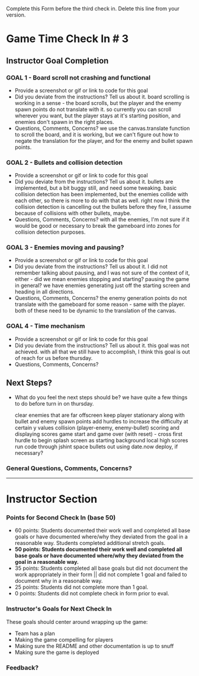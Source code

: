 Complete this Form before the third check in. Delete this line from your version.

# Game Time Check In # 3

## Instructor Goal Completion

### GOAL 1 - Board scroll not crashing and functional

  - Provide a screenshot or gif or link to code for this goal
  - Did you deviate from the instructions? Tell us about it.
      board scrolling is working in a sense - the board scrolls, but the player and the enemy spawn points do not translate with it. so currently you can scroll wherever you want, but the player stays at it's starting position, and enemies don't spawn in the right places.
  - Questions, Comments, Concerns?
      we use the canvas.translate function to scroll the board, and it is working, but we can't figure out how to negate the translation for the player, and for the enemy and bullet spawn points.

### GOAL 2 - Bullets and collision detection

- Provide a screenshot or gif or link to code for this goal
- Did you deviate from the instructions? Tell us about it.
    bullets are implemented, but a bit buggy still, and need some tweaking. basic collision detection has been implemented, but the enemies collide with each other, so there is more to do with that as well. right now I think the collision detection is cancelling out the bullets before they fire, I assume because of collisions with other bullets, maybe.
- Questions, Comments, Concerns?
    with all the enemies, I'm not sure if it would be good or necessary to break the gameboard into zones for collision detection purposes.

### GOAL 3 - Enemies moving and pausing?

- Provide a screenshot or gif or link to code for this goal
- Did you deviate from the instructions? Tell us about it.
    I did not remember talking about pausing, and I was not sure of the context of it, either - did we mean enemies stopping and starting? pausing the game in general? we have enemies generating just off the starting screen and heading in all directions.
- Questions, Comments, Concerns?
    the enemy generation points do not translate with the gameboard for some reason - same with the player. both of these need to be dynamic to the translation of the canvas.

### GOAL 4 - Time mechanism

- Provide a screenshot or gif or link to code for this goal
- Did you deviate from the instructions? Tell us about it.
    this goal was not achieved. with all that we still have to accomplish, I think this goal is out of reach for us before thursday.
- Questions, Comments, Concerns?


## Next Steps?

- What do you feel the next steps should be?
    we have quite a few things to do before turn in on thursday.

    clear enemies that are far offscreen
    keep player stationary along with bullet and enemy spawn points
    add hurdles to increase the difficulty at certain y values
    collision (player-enemy, enemy-bullet)
    scoring and displaying scores
    game start and game over (with reset) - cross first hurdle to begin
    splash screen as starting background
    local high scores
    run code through jshint
    space bullets out using date.now
    deploy, if necessary?

### General Questions, Comments, Concerns?

-----

# Instructor Section

### Points for Second Check In (base 50)

* 60 points: Students documented their work well and completed all base goals or have documented where/why they deviated from the goal in a reasonable way. Students completed additional stretch goals.
* **50 points: Students documented their work well and completed all base goals or have documented where/why they deviated from the goal in a reasonable way.**
* 35 points: Students completed all base goals but did not document the work appropriately in their form || did not complete 1 goal and failed to document why in a reasonable way.
* 25 points: Students did not complete more than 1 goal.
* 0 points: Students did not complete check in form prior to eval.

### Instructor's Goals for Next Check In

These goals should center around wrapping up the game:

- Team has a plan 
- Making the game compelling for players
- Making sure the README and other documentation is up to snuff
- Making sure the game is deployed

### Feedback?
